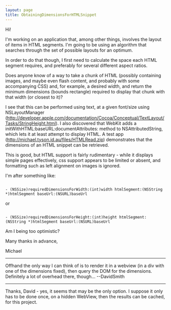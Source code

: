 ```yaml
---
layout: page
title: ObtainingDimensionsForHTMLSnippet
---
```




Hi!

I'm working on an application that, among other things, involves the layout of items in HTML segments.  I'm going to be using an algorithm that searches through the set of possible layouts for an optimum.

In order to do that though, I first need to calculate the space each HTML segment requires, and preferably for several different aspect ratios.

Does anyone know of a way to take a chunk of HTML (possibly containing images, and maybe even flash content, and probably with some accompanying CSS) and, for example, a  desired width, and return the minimum dimensions (bounds rectangle) required to display that chunk with that width (or closest to it)?

I see that this can be performed using text, at a given font/size using NSLayoutManager (http://developer.apple.com/documentation/Cocoa/Conceptual/TextLayout/Tasks/StringHeight.html).  I also discovered that WebKit adds a     initWithHTML:baseURL:documentAttributes: method to NSAttributedString, which lets it at least attempt to display HTML.  A test app (http://michael.tyson.id.au/files/HTMLRead.zip) demonstrates that the dimensions of an HTML snippet can be retrieved.

This is good, but HTML support is fairly rudimentary - while it displays simple pages effectively, css support appears to be limited or absent, and formatting such as left alignment on images is ignored.

I'm after something like:

<code>
- (NSSize)requiredDimensionsForWidth:(int)width htmlSegment:(NSString *)htmlSegment baseUrl:(NSURL)baseUrl
</code>

or

<code>
- (NSSize)requiredDimensionsForHeight:(int)height htmlSegment:(NSString *)htmlSegment baseUrl:(NSURL)baseUrl
</code>

Am I being too optimistic?

Many thanks in advance,

Michael

----

Offhand the only way I can think of is to render it in a webview (in a div with one of the dimensions fixed), then query the DOM for the dimensions. Definitely a lot of overhead there, though... --DavidSmith

----

Thanks, David - yes, it seems that may be the only option.  I suppose it only has to be done once, on a hidden WebView, then the results can be cached, for this project.

